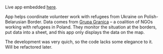 Live app embedded [here](https://ukraina.grupagranica.pl/granica).


App helps coordinate volunteer work with refugees from Ukraine on Polish-Belarusian Border. Data comes from [Grupa Granica](https://www.grupagranica.pl/) – a coalition of NGOs working with refugees in Poland. They monitor the situation at the borders, put data into a sheet, and this app only displays the data on the map.

The development was very quich, so the code lacks some elegance to it. Will be refactored later.
